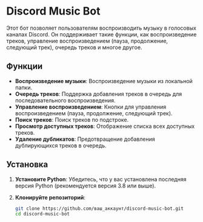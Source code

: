 # Discord Music Bot

Этот бот позволяет пользователям воспроизводить музыку в голосовых каналах Discord. Он поддерживает такие функции, как воспроизведение треков, управление воспроизведением (пауза, продолжение, следующий трек), очередь треков и многое другое.

## Функции

- **Воспроизведение музыки**: Воспроизведение музыки из локальной папки.
- **Очередь треков**: Поддержка добавления треков в очередь для последовательного воспроизведения.
- **Управление воспроизведением**: Кнопки для управления воспроизведением (пауза, продолжение, следующий трек).
- **Поиск треков**: Поиск треков по подстроке.
- **Просмотр доступных треков**: Отображение списка всех доступных треков.
- **Удаление дубликатов**: Предотвращение добавления дублирующихся треков в очередь.

## Установка

1. **Установите Python**: Убедитесь, что у вас установлена последняя версия Python (рекомендуется версия 3.8 или выше).

2. **Клонируйте репозиторий**:
   ```sh
   git clone https://github.com/ваш_аккаунт/discord-music-bot.git
   cd discord-music-bot

